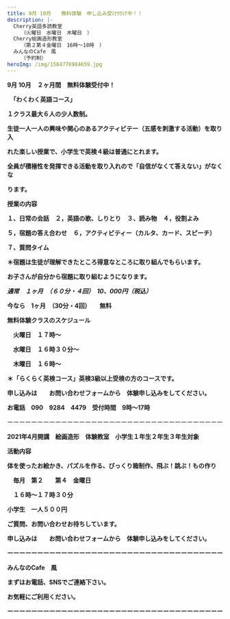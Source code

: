 ```yaml
---
title: 9月 10月　　無料体験　申し込み受け付け中！！　
description: |-
  Cherry英語多読教室　　
  　　（火曜日　水曜日　木曜日　）
  Cherry絵画造形教室
  　　（第２第４金曜日　16時～18時　）
  みんなのCafe　風
  　　（予約制）
heroImg: /img/1584776984659.jpg
---
```

**9月 10月　２ヶ月間　無料体験受付中！**

　**「わくわく英語コース」**

**１クラス最大６人の少人数制。**

**生徒一人一人の興味や関心のあるアクティビテー（五感を刺激する活動）を取り入**

**れた楽しい授業で、小学生で英検４級は普通にとれます。**

**全員が積極性を発揮できる活動を取り入れので「自信がなくて答えない」がなくな**

**ります。**

**授業の内容**

**１、日常の会話　２，英語の歌、しりとり　３、読み物　４，役割よみ**　

**５，宿題の答え合わせ　６，アクティビティー（カルタ、カード、スピーチ）**

**７、質問タイム**

**＊宿題は生徒が理解できたところ得意なところに取り組んでもらいます。**

**お子さんが自分から宿題に取り組むようになります。**

***通常　１ヶ月　（６０分・４回）　10、000円（税込）***

**今なら　1ヶ月　（30分・4回）　　無料**　

**無料体験クラスのスケジュール**

　**火曜日　１７時～**

　**水曜日　１６時３０分～**　

　**木曜日　１６時～**

**＊「らくらく英検コース」英検3級以上受検の方のコースです。**

**申し込みは　　お問い合わせフォームから　体験申し込みをしてください。**

**お電話　090　9284　4479　受付時間　9時～17時**

ーーーーーーーーーーーーーーーーーーーーーーーーーーーーーーーーーーーー

**2021年4月開講　絵画造形　体験教室　小学生１年生２年生３年生対象**

**活動内容**

**体を使ったお絵かき、パズルを作る、びっくり箱制作、飛ぶ！跳ぶ！もの作り**

　**毎月　第２　　第４　金曜日**

　**１６時～１７時３０分**

**小学生　一人５００円**



**ご質問、お問い合わせお待ちしています。**

**申し込みは　　お問い合わせフォームから　体験申し込みをしてください。**

**ーーーーーーーーーーーーーーーーーーーーーーーーーーーーーーーーーーーー**

**みんなのCafe　風**　　

**まずはお電話、SNSでご連絡下さい。**

**お気軽にご利用ください。**　　　　　　　　　　　　　　　　　　　　　　　　　　　　　　　　　　　　　　　　　　　　　　　　　　　　　　　　　　　　　　　　　　　　　　　　　　　　　　　　　　　　　　　　　　　　　　　　　　　　　　　　　　　　　　　　　　　　　　　　　　　　　　　　　　　　　　　　　　　　　　　　　　　　　　　　　　　　　　　　　　　　　　　　　　　　　　　　　　　　　　　　　　　　　　　　　　　　　　　　　　　　　　　　　　　　　　　　　　　　　　　　　　　　　　　　　　　　　　　　　　　　　　　　　　　　　　　　　　　　　　　　　　　　　　　　　　　　　　　　　　　　　　　　　　　　　　　　　　　　　　　　　　　　　　　　　　　　　　　　　　　　　　　　　　　　　　　　　　　　　　　　　　　　　　　　　　　　　　　　　　　　　　　　　　　　

**ーーーーーーーーーーーーーーーーーーーーーーーーーーーーーーーーーーーー**